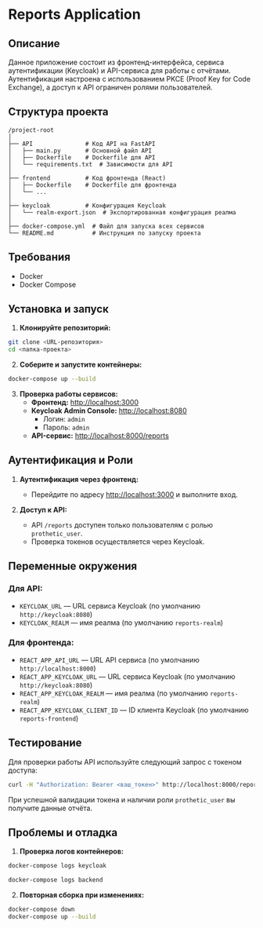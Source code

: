 # Reports Application

## Описание

Данное приложение состоит из фронтенд-интерфейса, сервиса аутентификации (Keycloak) и API-сервиса для работы с отчётами. Аутентификация настроена с использованием PKCE (Proof Key for Code Exchange), а доступ к API ограничен ролями пользователей.

## Структура проекта

```
/project-root
│
├── API               # Код API на FastAPI
│   ├── main.py       # Основной файл API
│   ├── Dockerfile    # Dockerfile для API
│   └── requirements.txt  # Зависимости для API
│
├── frontend          # Код фронтенда (React)
│   ├── Dockerfile    # Dockerfile для фронтенда
│   └── ...
│
├── keycloak          # Конфигурация Keycloak
│   └── realm-export.json  # Экспортированная конфигурация реалма
│
├── docker-compose.yml  # Файл для запуска всех сервисов
└── README.md           # Инструкция по запуску проекта
```

## Требования

- Docker
- Docker Compose

## Установка и запуск

1. **Клонируйте репозиторий:**

```bash
git clone <URL-репозитория>
cd <папка-проекта>
```

2. **Соберите и запустите контейнеры:**

```bash
docker-compose up --build
```

3. **Проверка работы сервисов:**
   - **Фронтенд:** [http://localhost:3000](http://localhost:3000)
   - **Keycloak Admin Console:** [http://localhost:8080](http://localhost:8080)
     - Логин: `admin`
     - Пароль: `admin`
   - **API-сервис:** [http://localhost:8000/reports](http://localhost:8000/reports)

## Аутентификация и Роли

1. **Аутентификация через фронтенд:**
   - Перейдите по адресу [http://localhost:3000](http://localhost:3000) и выполните вход.

2. **Доступ к API:**
   - API `/reports` доступен только пользователям с ролью `prothetic_user`.
   - Проверка токенов осуществляется через Keycloak.

## Переменные окружения

### Для API:

- `KEYCLOAK_URL` — URL сервиса Keycloak (по умолчанию `http://keycloak:8080`)
- `KEYCLOAK_REALM` — имя реалма (по умолчанию `reports-realm`)

### Для фронтенда:

- `REACT_APP_API_URL` — URL API сервиса (по умолчанию `http://localhost:8000`)
- `REACT_APP_KEYCLOAK_URL` — URL сервиса Keycloak (по умолчанию `http://keycloak:8080`)
- `REACT_APP_KEYCLOAK_REALM` — имя реалма (по умолчанию `reports-realm`)
- `REACT_APP_KEYCLOAK_CLIENT_ID` — ID клиента Keycloak (по умолчанию `reports-frontend`)

## Тестирование

Для проверки работы API используйте следующий запрос с токеном доступа:

```bash
curl -H "Authorization: Bearer <ваш_токен>" http://localhost:8000/reports
```

При успешной валидации токена и наличии роли `prothetic_user` вы получите данные отчёта.

## Проблемы и отладка

1. **Проверка логов контейнеров:**

```bash
docker-compose logs keycloak
```
```bash
docker-compose logs backend
```

2. **Повторная сборка при изменениях:**

```bash
docker-compose down
docker-compose up --build
```
